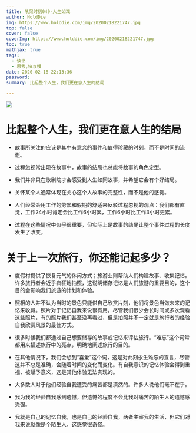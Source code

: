 ```yaml
---
title: 吼呆时刻049-人生如戏
author: HoldDie
img: https://www.holddie.com/img/20200218221747.jpg
top: false
cover: false
coverImg: https://www.holddie.com/img/20200218221747.jpg
toc: true
mathjax: true
tags:
  - 读书
  - 思考,快与慢
date: 2020-02-18 22:13:36
password:
summary: 比起整个人生，我们更在意人生的结局

---
```




![](https://www.holddie.com/img/20200218221747.jpg)



# 比起整个人生，我们更在意人生的结局

- 故事所关注的应该是其中有意义的事件和值得珍藏的时刻，而不是时间的流逝。



- 过程忽视常出现在故事中，故事的结局也总能将故事的角色定型。



- 我们并非只在歌剧院才会感受到人生如同故事，并希望它会有个好结局。



- 关怀某个人通常体现在关心这个人故事的完整性，而不是他的感觉。



- 人们经常会用工作的劳累和假期的舒适来反驳过程忽视的观点：我们都有直觉，工作24小时肯定会比工作6小时累，工作6小时比工作3小时更累。



- 过程在这些情况中似乎很重要，但实际上是故事的结尾让整个事件过程的长度发生了改变。





# 关于上一次旅行，你还能记起多少？

- 度假村提供了恢复元气的休闲方式；旅游业则帮助人们构建故事、收集记忆。许多旅行者会近乎疯狂地拍照，这说明储存记忆是人们旅游的重要目的，这个目的会影响我们旅游的计划和体验。



- 照相的人并不认为当时的景色只能供自己欣赏片刻，他们将景色当做未来的记忆来收藏。照片对于记忆自我来说很有用，尽管我们很少会长时间或多次观看这些照片，有的照片我们甚至没再看过，但是拍照并不一定就是旅行者的经验自我欣赏风景的最佳方式。



- 很多时候我们都通过自己想要储存的故事或记忆来评估旅行。“难忘”这个词常都用来描述旅行中的亮点，明确地阐述旅行的目的。



- 在其他情况下，我们会想到“喜爱”这个词，这是对此刻永生难忘的宣言，尽管这并不总是准确，会随着时间的变化而变化。有自我意识的记忆体验会得到重视、被赋予意义，这是其他体验无法实现的。



- 大多数人对于他们经验自我遭受的痛苦都是漠然的。许多人说他们毫不在乎。



- 我为我的经验自我感到遗憾，但遗憾的程度不会比我对痛苦的陌生人的遗憾感受强。



- 我就是自己的记忆自我，也是自己的经验自我，两者主宰我的生活，但它们对我来说就像是个陌生人，这感觉很奇怪。